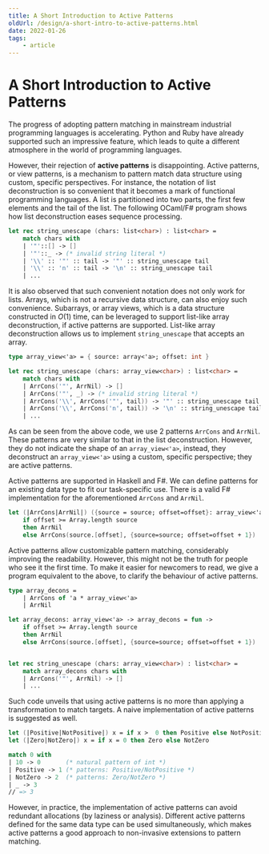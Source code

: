 ```yaml
---
title: A Short Introduction to Active Patterns
oldUrl: /design/a-short-intro-to-active-patterns.html
date: 2022-01-26
tags:
    - article
---
```


# A Short Introduction to Active Patterns

The progress of adopting pattern matching in mainstream industrial programming languages is accelerating. Python and Ruby have already supported such an impressive feature, which leads to quite a different atmosphere in the world of programming languages.

However, their rejection of **active patterns** is disappointing. Active patterns, or view patterns, is a mechanism to pattern match data structure using custom, specific perspectives. For instance, the notation of list deconstruction is so convenient that it becomes a mark of functional programming languages. A list is partitioned into two parts, the first few elements and the tail of the list. The following OCaml/F\# program shows how list deconstruction eases sequence processing.

```fsharp
let rec string_unescape (chars: list<char>) : list<char> =
    match chars with
    | '"'::[] -> []
    | '"'::_ -> (* invalid string literal *)
    | '\\' :: '"' :: tail -> '"' :: string_unescape tail
    | '\\' :: 'n' :: tail -> '\n' :: string_unescape tail
    | ...
```

It is also observed that such convenient notation does not only work for lists. Arrays, which is not a recursive data structure, can also enjoy such convenience. Subarrays, or array views, which is a data structure constructed in $O(1)$ time,  can be leveraged to support list-like array deconstruction, if active patterns are supported. List-like array deconstruction allows us to implement `string_unescape` that accepts an array.

```fsharp
type array_view<'a> = { source: array<'a>; offset: int }

let rec string_unescape (chars: array_view<char>) : list<char> =
    match chars with
    | ArrCons('"', ArrNil) -> []
    | ArrCons('"', _) -> (* invalid string literal *)
    | ArrCons('\\', ArrCons('"', tail)) -> '"' :: string_unescape tail
    | ArrCons('\\', ArrCons('n', tail)) -> '\n' :: string_unescape tail
    | ...
```

As can be seen from the above code, we use 2 patterns `ArrCons` and `ArrNil`. These patterns are very similar to that in the list deconstruction. However, they do not indicate the shape of an `array_view<'a>`, instead, they deconstruct an `array_view<'a>` using a custom, specific perspective; they are active patterns.

Active patterns are supported in Haskell and F\#. We can define patterns for an existing data type to fit our task-specific use. There is a valid F\# implementation for the aforementioned `ArrCons` and `ArrNil`.

```fsharp
let (|ArrCons|ArrNil|) ({source = source; offset=offset}: array_view<'a>) =
    if offset >= Array.length source
    then ArrNil
    else ArrCons(source.[offset], {source=source; offset=offset + 1})
```

Active patterns allow customizable pattern matching, considerably improving the readability. However, this might not be the truth for people who see it the first time. To make it easier for newcomers to read, we give a program equivalent to the above, to clarify the behaviour of active patterns.

```fsharp
type array_decons =
    | ArrCons of 'a * array_view<'a>
    | ArrNil

let array_decons: array_view<'a> -> array_decons = fun ->
    if offset >= Array.length source
    then ArrNil
    else ArrCons(source.[offset], {source=source; offset=offset + 1})


let rec string_unescape (chars: array_view<char>) : list<char> =
    match array_decons chars with
    | ArrCons('"', ArrNil) -> []
    | ...
```

Such code unveils that using active patterns is no more than applying a transformation to match targets. A naive implementation of active patterns is suggested as well.

```fsharp
let (|Positive|NotPositive|) x = if x >  0 then Positive else NotPositive
let (|Zero|NotZero|) x = if x = 0 then Zero else NotZero

match 0 with
| 10 -> 0       (* natural pattern of int *)
| Positive -> 1 (* patterns: Positive/NotPositive *)
| NotZero -> 2  (* patterns: Zero/NotZero *)
| _ -> 3
// => 3
```

However, in practice, the implementation of active patterns can avoid redundant allocations (by laziness or analysis). Different active patterns defined for the same data type can be used simultaneously, which makes active patterns a good approach to non-invasive extensions to pattern matching.
